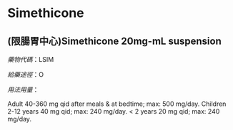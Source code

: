 # Simethicone

## (限腸胃中心)Simethicone 20mg-mL suspension

*藥物代碼*：LSIM

*給藥途徑*：O

*用法用量*：

Adult 40-360 mg qid after meals & at bedtime; max: 500 mg/day. Children 2-12 years 40 mg qid; max: 240 mg/day. < 2 years 20 mg qid; max: 240 mg/day.

